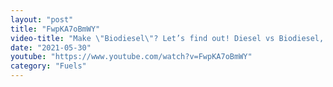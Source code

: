 ```yaml
---
layout: "post"
title: "FwpKA7oBmWY"
video-title: "Make \"Biodiesel\"? Let’s find out! Diesel vs Biodiesel, Used Motor Oil, Vegetable Oil"
date: "2021-05-30"
youtube: "https://www.youtube.com/watch?v=FwpKA7oBmWY"
category: "Fuels"
---
```

<div class="space-y-1"></div>